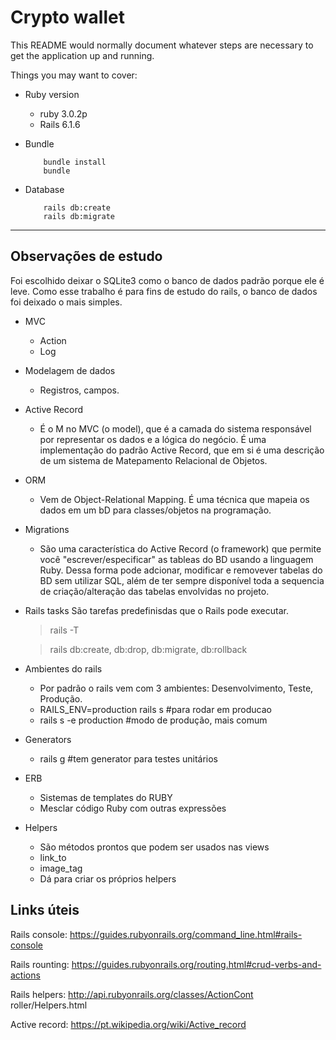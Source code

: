 # Crypto wallet

This README would normally document whatever steps are necessary to get the
application up and running.

Things you may want to cover:

* Ruby version
    - ruby 3.0.2p
    - Rails 6.1.6

* Bundle 
    ```
        bundle install
        bundle 
     ```

* Database
    ``` 
        rails db:create
        rails db:migrate
    ``` 

___
## Observações de estudo

Foi escolhido deixar o SQLite3 como o banco de dados padrão porque ele é leve. Como esse trabalho é para fins de estudo do rails, o banco de dados foi deixado o mais simples. 

- MVC
	 - Action
	 - Log
- Modelagem de dados
    - Registros, campos.

- Active Record
	- É o M no MVC (o model), que é a camada do sistema responsável por representar os dados e a lógica do negócio. É uma implementação do padrão Active Record, que em si é uma descrição de um sistema de Matepamento Relacional de Objetos.
- ORM
	- Vem de Object-Relational Mapping. É uma técnica que mapeia os dados em um bD para classes/objetos na programação.
- Migrations
	- São uma característica do Active Record (o framework) que permite você "escrever/especificar" as tableas do BD usando a linguagem Ruby.
	Dessa forma pode adcionar, modificar e removever tabelas do BD sem utilizar SQL, além de ter sempre disponível toda a sequencia de criação/alteração das tabelas envolvidas no projeto.

- Rails tasks
	São tarefas predefinisdas que o Rails pode executar.
	> rails -T 

	> rails db:create, db:drop, db:migrate, db:rollback

- Ambientes do rails
	- Por padrão o rails vem com 3 ambientes: Desenvolvimento, Teste, Produção.
	- RAILS_ENV=production rails s #para rodar em producao
	- rails s -e production #modo de produção, mais comum

- Generators
	- rails g #tem generator para testes unitários

- ERB
	- Sistemas de templates do RUBY
	- Mesclar código Ruby com outras expressões

- Helpers
	- São métodos prontos que podem ser usados nas views
	- link_to 
	- image_tag
	- Dá para criar os próprios helpers


## Links úteis

Rails console: https://guides.rubyonrails.org/command_line.html#rails-console

Rails rounting: https://guides.rubyonrails.org/routing.html#crud-verbs-and-actions

Rails helpers: http://api.rubyonrails.org/classes/ActionCont
roller/Helpers.html

Active record: https://pt.wikipedia.org/wiki/Active_record	